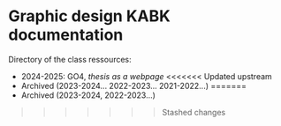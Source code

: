 # Graphic design KABK documentation

Directory of the class ressources:

- 2024-2025: GO4, *thesis as a webpage*
<<<<<<< Updated upstream
- Archived (2023-2024... 2022-2023... 2021-2022...)
=======
- Archived (2023-2024, 2022-2023...)
>>>>>>> Stashed changes

